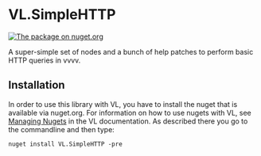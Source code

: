 # VL.SimpleHTTP

[![The package on nuget.org](https://img.shields.io/nuget/vpre/VL.SimpleHTTP?style=for-the-badge)](https://www.nuget.org/packages/VL.SimpleHTTP)

A super-simple set of nodes and a bunch of help patches to perform basic HTTP queries in vvvv.

## Installation

In order to use this library with VL, you have to install the nuget that is available via nuget.org. For information on how to use nugets with VL, see [Managing Nugets](https://thegraybook.vvvv.org/reference/libraries/dependencies.html#manage-nugets) in the VL documentation. As described there you go to the commandline and then type:

```
nuget install VL.SimpleHTTP -pre
```